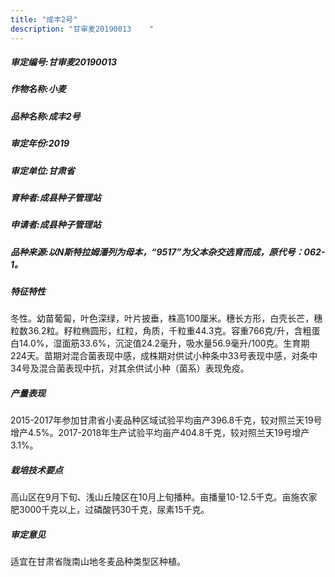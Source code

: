 ```yaml
---
title: "成丰2号"
description: "甘审麦20190013	 "
---
```

##### 审定编号:甘审麦20190013	 

##### 作物名称:小麦

##### 品种名称:成丰2号

##### 审定年份:2019

##### 审定单位:甘肃省

##### 育种者:成县种子管理站

##### 申请者:成县种子管理站

##### 品种来源:以N斯特拉姆潘列为母本，“9517”为父本杂交选育而成，原代号：062-1。

##### 特征特性
冬性。幼苗葡匐，叶色深绿，叶片披垂，株高100厘米。穗长方形，白壳长芒，穗粒数36.2粒。籽粒椭圆形，红粒，角质，千粒重44.3克。容重766克/升，含粗蛋白14.0%，湿面筋33.6%，沉淀值24.2毫升，吸水量56.9毫升/100克。生育期224天。苗期对混合菌表现中感，成株期对供试小种条中33号表现中感，对条中34号及混合菌表现中抗，对其余供试小种（菌系）表现免疫。  

##### 产量表现
2015-2017年参加甘肃省小麦品种区域试验平均亩产396.8千克，较对照兰天19号增产4.5%。2017-2018年生产试验平均亩产404.8千克，较对照兰天19号增产3.1%。

##### 栽培技术要点
高山区在9月下旬、浅山丘陵区在10月上旬播种。亩播量10-12.5千克。亩施农家肥3000千克以上，过磷酸钙30千克，尿素15千克。

##### 审定意见
适宜在甘肃省陇南山地冬麦品种类型区种植。
